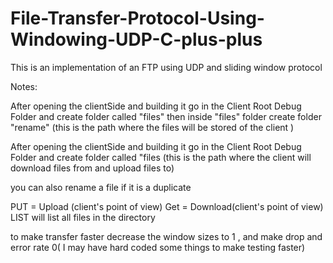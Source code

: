 File-Transfer-Protocol-Using-Windowing-UDP-C-plus-plus
======================================================
This is an implementation of an FTP using UDP and sliding window protocol

Notes:

After opening the clientSide and building it go in the Client Root Debug Folder and create folder called "files" then inside "files" folder create folder "rename" (this is the path where the files will be stored of the client )

After opening the clientSide and building it go in the Client Root Debug Folder and create folder called "files (this is the path where the client will download files from and upload files to)

you can also rename a file if it is a duplicate

PUT = Upload (client's point of view) Get = Download(client's point of view) LIST will list all files in the directory

to make transfer faster decrease the window sizes to 1 , and make drop and error rate 0( I may have hard coded some things to make testing faster)
